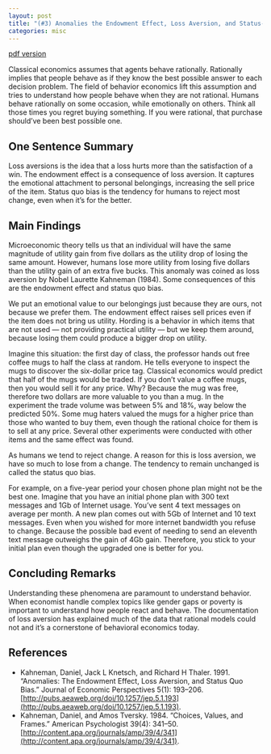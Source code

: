 ```yaml
---
layout: post
title: "(#3) Anomalies the Endowment Effect, Loss Aversion, and Status-Quo Bias"
categories: misc
---
```


[pdf version](https://jjgecon.github.io/files/opecon_pdfs/3.pdf)

Classical economics assumes that agents behave rationally. Rationally implies that people behave as if they know the best possible answer to each decision problem. The field of behavior economics lift this assumption and tries to understand how people behave when they are not rational. Humans behave rationally on some occasion, while emotionally on others. Think all those times you regret buying something. If you were rational, that purchase should’ve been best possible one. 

## One Sentence Summary

Loss aversions is the idea that a loss hurts more than the satisfaction of a win. The endowment effect is a consequence of loss aversion. It captures the emotional attachment to personal belongings, increasing the sell price of the item. Status quo bias is the tendency for humans to reject most change, even when it’s for the better.

## Main Findings

Microeconomic theory tells us that an individual will have the same magnitude of utility gain from five dollars as the utility drop of losing the same amount. However, humans lose more utility from losing five dollars than the utility gain of an extra five bucks. This anomaly was coined as loss aversion by Nobel Laurette Kahneman (1984). Some consequences of this are the endowment effect and status quo bias.

We put an emotional value to our belongings just because they are ours, not because we prefer them. The endowment effect raises sell prices even if the item does not bring us utility. Hording is a behavior in which items that are not used — not providing practical utility — but we keep them around, because losing them could produce a bigger drop on utility.

Imagine this situation: the first day of class, the professor hands out free coffee mugs to half the class at random. He tells everyone to inspect the mugs to discover the six-dollar price tag. Classical economics would predict that half of the mugs would be traded. If you don’t value a coffee mugs, then you would sell it for any price. Why? Because the mug was free, therefore two dollars are more valuable to you than a mug. In the experiment the trade volume was between 5% and 18%, way below the predicted 50%. Some mug haters valued the mugs for a higher price than those who wanted to buy them, even though the rational choice for them is to sell at any price. Several other experiments were conducted with other items and the same effect was found.

As humans we tend to reject change. A reason for this is loss aversion, we have so much to lose from a change. The tendency to remain unchanged is called the status quo bias.

For example, on a five-year period your chosen phone plan might not be the best one. Imagine that you have an initial phone plan with 300 text messages and 1Gb of Internet usage. You’ve sent 4 text messages on average per month. A new plan comes out with 5Gb of Internet and 10 text messages. Even when you wished for more internet bandwidth you refuse to change. Because the possible bad event of needing to send an eleventh text message outweighs the gain of 4Gb gain. Therefore, you stick to your initial plan even though the upgraded one is better for you.

## Concluding Remarks

Understanding these phenomena are paramount to understand behavior. When economist handle complex topics like gender gaps or poverty is important to understand how people react and behave. The documentation of loss aversion has explained much of the data that rational models could not and it’s a cornerstone of behavioral economics today.

## References

* Kahneman, Daniel, Jack L Knetsch, and Richard H Thaler. 1991. “Anomalies: The Endowment Effect, Loss Aversion, and Status Quo Bias.” Journal of Economic Perspectives 5(1): 193–206. [http://pubs.aeaweb.org/doi/10.1257/jep.5.1.193](http://pubs.aeaweb.org/doi/10.1257/jep.5.1.193).
* Kahneman, Daniel, and Amos Tversky. 1984. “Choices, Values, and Frames.” American Psychologist 39(4): 341–50. [http://content.apa.org/journals/amp/39/4/341](http://content.apa.org/journals/amp/39/4/341).
